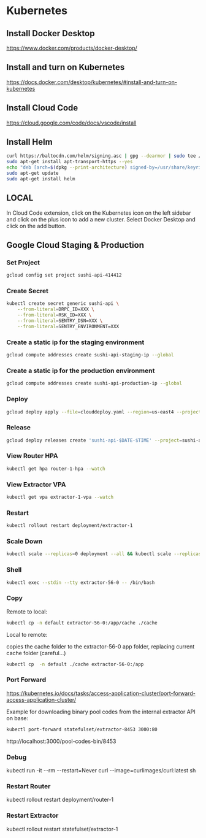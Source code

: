 # Kubernetes

## Install Docker Desktop

https://www.docker.com/products/docker-desktop/

## Install and turn on Kubernetes

https://docs.docker.com/desktop/kubernetes/#install-and-turn-on-kubernetes

## Install Cloud Code

https://cloud.google.com/code/docs/vscode/install

## Install Helm

```bash
curl https://baltocdn.com/helm/signing.asc | gpg --dearmor | sudo tee /usr/share/keyrings/helm.gpg > /dev/null
sudo apt-get install apt-transport-https --yes
echo "deb [arch=$(dpkg --print-architecture) signed-by=/usr/share/keyrings/helm.gpg] https://baltocdn.com/helm/stable/debian/ all main" | sudo tee /etc/apt/sources.list.d/helm-stable-debian.list
sudo apt-get update
sudo apt-get install helm
```

## LOCAL

In Cloud Code extension, click on the Kubernetes icon on the left sidebar and click on the plus icon to add a new cluster. Select Docker Desktop and click on the add button.


<!-- ### Start Minikube

Until fixed, use the following command to start minikube

```bash
minikube start --base-image gcr.io/k8s-minikube/kicbase:v0.0.40
``` -->

## Google Cloud Staging & Production

### Set Project

```bash
gcloud config set project sushi-api-414412
```

### Create Secret

```bash
kubectl create secret generic sushi-api \
    --from-literal=DRPC_ID=XXX \
    --from-literal=RSK_ID=XXX \
    --from-literal=SENTRY_DSN=XXX \
    --from-literal=SENTRY_ENVIRONMENT=XXX
```

### Create a static ip for the staging environment

```bash
gcloud compute addresses create sushi-api-staging-ip --global
```

### Create a static ip for the production environment

```bash
gcloud compute addresses create sushi-api-production-ip --global
```

### Deploy

```bash
gcloud deploy apply --file=clouddeploy.yaml --region=us-east4 --project=sushi-api-414412
```

### Release

```bash
gcloud deploy releases create 'sushi-api-$DATE-$TIME' --project=sushi-api-414412 --region=us-east4 --source=. --delivery-pipeline=sushi-api --images=extractor=,router=
```

### View Router HPA

```bash
kubectl get hpa router-1-hpa --watch
```

### View Extractor VPA

```bash
kubectl get vpa extractor-1-vpa --watch
```

### Restart

```bash
kubectl rollout restart deployment/extractor-1
```

### Scale Down

```bash
kubectl scale --replicas=0 deployment --all && kubectl scale --replicas=0 statefulset --all
```

### Shell

```bash
kubectl exec --stdin --tty extractor-56-0 -- /bin/bash
```

### Copy

Remote to local:

```bash
kubectl cp -n default extractor-56-0:/app/cache ./cache
```
Local to remote:

copies the cache folder to the extractor-56-0 app folder, replacing current cache folder (careful...)

```bash
kubectl cp  -n default ./cache extractor-56-0:/app
```


### Port Forward

https://kubernetes.io/docs/tasks/access-application-cluster/port-forward-access-application-cluster/

Example for downloading binary pool codes from the internal extractor API on base:

```bash
kubectl port-forward statefulset/extractor-8453 3000:80
```

http://localhost:3000/pool-codes-bin/8453

### Debug

kubectl run -it --rm --restart=Never curl --image=curlimages/curl:latest sh

### Restart Router

kubectl rollout restart deployment/router-1

### Restart Extractor

kubectl rollout restart statefulset/extractor-1